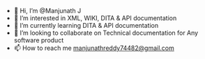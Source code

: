 - 👋 Hi, I’m @Manjunath J
- 👀 I’m interested in XML, WIKI, DITA & API documentation
- 🌱 I’m currently learning DITA & API documentation
- 💞️ I’m looking to collaborate on Technical documentation for Any software product
- 📫 How to reach me manjunathreddy74482@gmail.com

<!---
manjunathjangala/manjunathjangala is a ✨ special ✨ repository because its `README.md` (this file) appears on your GitHub profile.
You can click the Preview link to take a look at your changes.
--->
